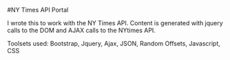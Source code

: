 #NY Times API Portal

I wrote this to work with the NY Times API.  Content is generated with jquery calls to the DOM and AJAX calls to the NYtimes API.

Toolsets used: Bootstrap, Jquery, Ajax, JSON, Random Offsets, Javascript, CSS